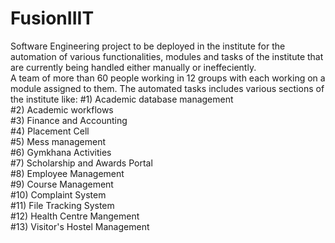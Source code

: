 # FusionIIIT  
Software Engineering project to be deployed in the institute for the automation of various functionalities, modules and tasks of the institute that are currently being handled either manually or ineffeciently.  
A team of more than 60 people working in 12 groups with each working on a module assigned to them.
The automated tasks includes various sections of the institute like:
    #1) Academic database management  
    #2) Academic workflows  
    #3) Finance and Accounting  
    #4) Placement Cell  
    #5) Mess management  
    #6) Gymkhana Activities  
    #7) Scholarship and Awards Portal  
    #8) Employee Management  
    #9) Course Management  
    #10) Complaint System  
    #11) File Tracking System  
    #12) Health Centre Mangement  
    #13) Visitor's Hostel Management
